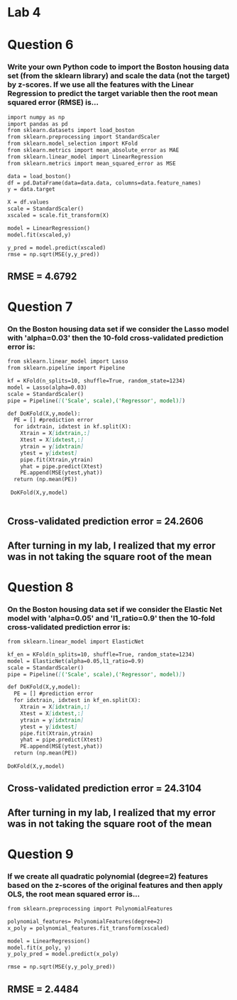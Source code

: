 # Lab 4

# Question 6

### Write your own Python code to import the Boston housing data set (from the sklearn library) and scale the data (not the target) by z-scores. If we use all the features with the Linear Regression to predict the target variable then the root mean squared error (RMSE) is...

```markdown
import numpy as np
import pandas as pd
from sklearn.datasets import load_boston
from sklearn.preprocessing import StandardScaler
from sklearn.model_selection import KFold
from sklearn.metrics import mean_absolute_error as MAE
from sklearn.linear_model import LinearRegression
from sklearn.metrics import mean_squared_error as MSE

data = load_boston()
df = pd.DataFrame(data=data.data, columns=data.feature_names)
y = data.target

X = df.values
scale = StandardScaler()
xscaled = scale.fit_transform(X)

model = LinearRegression()
model.fit(xscaled,y)

y_pred = model.predict(xscaled)
rmse = np.sqrt(MSE(y,y_pred))
```

## RMSE = 4.6792


# Question 7

### On the Boston housing data set if we consider the Lasso model with 'alpha=0.03' then the 10-fold cross-validated prediction error is:

```markdown
from sklearn.linear_model import Lasso
from sklearn.pipeline import Pipeline

kf = KFold(n_splits=10, shuffle=True, random_state=1234)
model = Lasso(alpha=0.03)
scale = StandardScaler()
pipe = Pipeline([('Scale', scale),('Regressor', model)])

def DoKFold(X,y,model):
  PE = [] #prediction error
  for idxtrain, idxtest in kf.split(X):
    Xtrain = X[idxtrain,:]
    Xtest = X[idxtest,:]
    ytrain = y[idxtrain]
    ytest = y[idxtest]
    pipe.fit(Xtrain,ytrain)
    yhat = pipe.predict(Xtest)
    PE.append(MSE(ytest,yhat))
  return (np.mean(PE))
  
 DoKFold(X,y,model)
 
 ```

 ## Cross-validated prediction error = 24.2606
 ## After turning in my lab, I realized that my error was in not taking the square root of the mean
 
 
# Question 8

### On the Boston housing data set if we consider the Elastic Net model with 'alpha=0.05' and 'l1_ratio=0.9' then the 10-fold cross-validated prediction error is:

```markdown
from sklearn.linear_model import ElasticNet

kf_en = KFold(n_splits=10, shuffle=True, random_state=1234)
model = ElasticNet(alpha=0.05,l1_ratio=0.9)
scale = StandardScaler()
pipe = Pipeline([('Scale', scale),('Regressor', model)])

def DoKFold(X,y,model):
  PE = [] #prediction error
  for idxtrain, idxtest in kf_en.split(X):
    Xtrain = X[idxtrain,:]
    Xtest = X[idxtest,:]
    ytrain = y[idxtrain]
    ytest = y[idxtest]
    pipe.fit(Xtrain,ytrain)
    yhat = pipe.predict(Xtest)
    PE.append(MSE(ytest,yhat))
  return (np.mean(PE))
  
DoKFold(X,y,model)
```

## Cross-validated prediction error = 24.3104
## After turning in my lab, I realized that my error was in not taking the square root of the mean


# Question 9

### If we create all quadratic polynomial (degree=2) features based on the z-scores of the original features and then apply OLS, the root mean squared error is...

```markdown
from sklearn.preprocessing import PolynomialFeatures

polynomial_features= PolynomialFeatures(degree=2)
x_poly = polynomial_features.fit_transform(xscaled)

model = LinearRegression()
model.fit(x_poly, y)
y_poly_pred = model.predict(x_poly)

rmse = np.sqrt(MSE(y,y_poly_pred))
```

## RMSE = 2.4484


